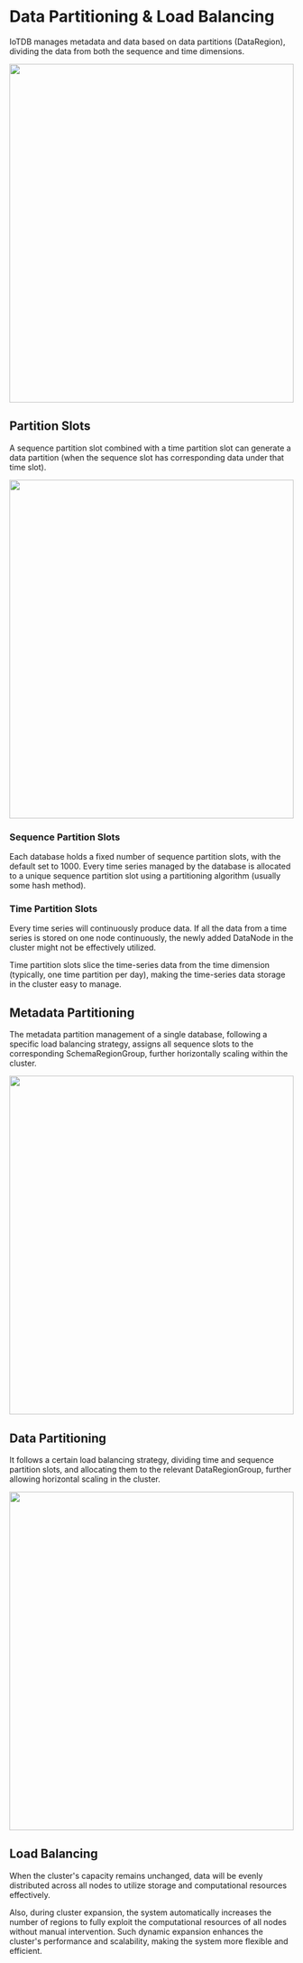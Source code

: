 <!--

    Licensed to the Apache Software Foundation (ASF) under one
    or more contributor license agreements.  See the NOTICE file
    distributed with this work for additional information
    regarding copyright ownership.  The ASF licenses this file
    to you under the Apache License, Version 2.0 (the
    "License"); you may not use this file except in compliance
    with the License.  You may obtain a copy of the License at
    
        http://www.apache.org/licenses/LICENSE-2.0
    
    Unless required by applicable law or agreed to in writing,
    software distributed under the License is distributed on an
    "AS IS" BASIS, WITHOUT WARRANTIES OR CONDITIONS OF ANY
    KIND, either express or implied.  See the License for the
    specific language governing permissions and limitations
    under the License.

-->

# Data Partitioning & Load Balancing

IoTDB manages metadata and data based on data partitions (DataRegion), dividing the data from both the sequence and time dimensions.

<img style="width:100%; max-width:800px; max-height:600px; margin-left:auto; margin-right:auto; display:block;" src="/img/%E5%88%86%E5%8C%BA%E6%A7%BD%E4%B8%8E%E6%95%B0%E6%8D%AE%E5%88%86%E5%8C%BA.png?raw=true">

## Partition Slots

A sequence partition slot combined with a time partition slot can generate a data partition (when the sequence slot has corresponding data under that time slot).

<img style="width:100%; max-width:800px; max-height:600px; margin-left:auto; margin-right:auto; display:block;" src="/img/SeriesPartitionSlot.png?raw=true">

### Sequence Partition Slots

Each database holds a fixed number of sequence partition slots, with the default set to 1000. Every time series managed by the database is allocated to a unique sequence partition slot using a partitioning algorithm (usually some hash method).

### Time Partition Slots

Every time series will continuously produce data. If all the data from a time series is stored on one node continuously, the newly added DataNode in the cluster might not be effectively utilized.

Time partition slots slice the time-series data from the time dimension (typically, one time partition per day), making the time-series data storage in the cluster easy to manage.

## Metadata Partitioning

The metadata partition management of a single database, following a specific load balancing strategy, assigns all sequence slots to the corresponding SchemaRegionGroup, further horizontally scaling within the cluster.

<img style="width:100%; max-width:800px; max-height:600px; margin-left:auto; margin-right:auto; display:block;" src="/img/SchemaRegion.png?raw=true">

## Data Partitioning

It follows a certain load balancing strategy, dividing time and sequence partition slots, and allocating them to the relevant DataRegionGroup, further allowing horizontal scaling in the cluster.

<img style="width:100%; max-width:800px; max-height:600px; margin-left:auto; margin-right:auto; display:block;" src="/img/DataRegion.png?raw=true">

## Load Balancing

When the cluster's capacity remains unchanged, data will be evenly distributed across all nodes to utilize storage and computational resources effectively.

Also, during cluster expansion, the system automatically increases the number of regions to fully exploit the computational resources of all nodes without manual intervention. Such dynamic expansion enhances the cluster's performance and scalability, making the system more flexible and efficient.